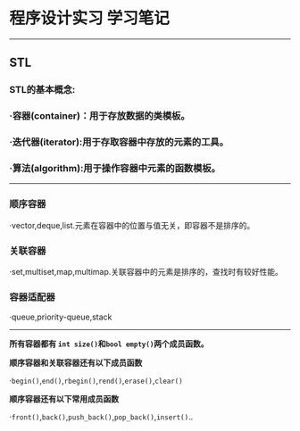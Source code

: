 # 程序设计实习 学习笔记

***

## STL

### STL的基本概念:

### ·容器(container)：用于存放数据的**类模板**。

### ·迭代器(iterator):用于存取容器中存放的元素的工具。

### ·算法(algorithm):用于操作容器中元素的**函数模板**。

***

### 顺序容器

·vector,deque,list.元素在容器中的位置与值无关，即容器不是排序的。

### 关联容器

·set,multiset,map,multimap.关联容器中的元素是排序的，查找时有较好性能。

### 容器适配器

·queue,priority-queue,stack

***

**所有容器都有 `int size()`和`bool empty()`两个成员函数。**

**顺序容器和关联容器还有以下成员函数**

·`begin()`,`end()`,`rbegin()`,`rend()`,`erase()`,`clear()`

**顺序容器还有以下常用成员函数**

·`front()`,`back()`,`push_back()`,`pop_back()`,`insert()`..

